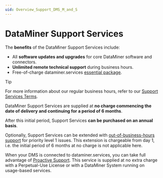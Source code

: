 ```yaml
---
uid: Overview_Support_DMS_M_and_S
---
```


# DataMiner Support Services

The **benefits** of the DataMiner Support Services include:

- All **software updates and upgrades** for core DataMiner software and connectors.
- **Unlimited remote technical support** during business hours.
- Free-of-charge dataminer.services [essential package](https://community.dataminer.services/dataminer-cloud-platform-services/).

> [!TIP]
> For more information about our regular business hours, refer to our [Support Services Terms](xref:Support_services_terms).

DataMiner Support Services are supplied at **no charge commencing the date of delivery and continuing for a period of 6 months**.

After this initial period, Support Services **can be purchased on an annual basis**.

Optionally, Support Services can be extended with [out-of-business-hours support](xref:Overview_Out_Of_Business_Hours_Support) for priority level 1 issues. This extension is chargeable from day 1, i.e. the initial period of 6 months at no charge is not applicable here.  

When your DMS is connected to dataminer.services, you can take full advantage of [Proactive Support](xref:Proactive_Support). This service is supplied at no extra charge with a Perpetual-Use License or with a DataMiner System running on usage-based services.
